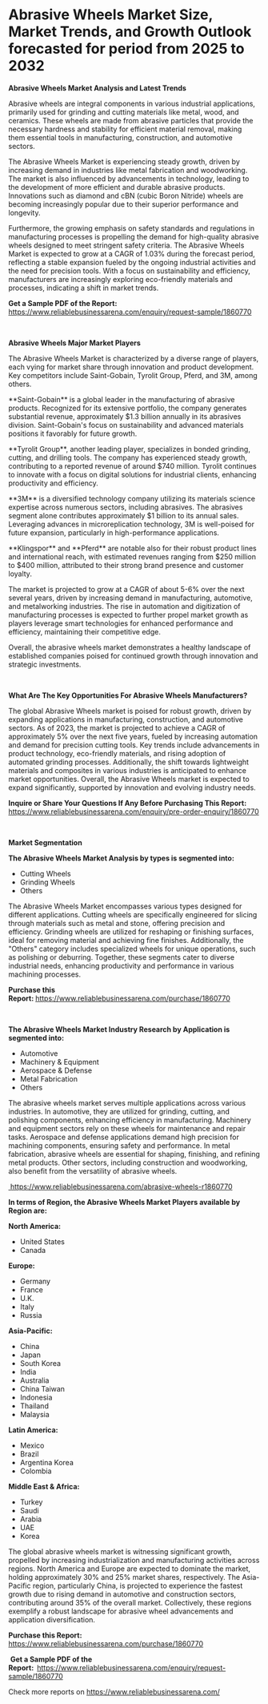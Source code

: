 <p><h1>Abrasive Wheels Market Size, Market Trends, and Growth Outlook forecasted for period from 2025 to 2032</h1></p><p><strong>Abrasive Wheels Market Analysis and Latest Trends</strong></p>
<p><p>Abrasive wheels are integral components in various industrial applications, primarily used for grinding and cutting materials like metal, wood, and ceramics. These wheels are made from abrasive particles that provide the necessary hardness and stability for efficient material removal, making them essential tools in manufacturing, construction, and automotive sectors.</p><p>The Abrasive Wheels Market is experiencing steady growth, driven by increasing demand in industries like metal fabrication and woodworking. The market is also influenced by advancements in technology, leading to the development of more efficient and durable abrasive products. Innovations such as diamond and cBN (cubic Boron Nitride) wheels are becoming increasingly popular due to their superior performance and longevity.</p><p>Furthermore, the growing emphasis on safety standards and regulations in manufacturing processes is propelling the demand for high-quality abrasive wheels designed to meet stringent safety criteria. The Abrasive Wheels Market is expected to grow at a CAGR of 1.03% during the forecast period, reflecting a stable expansion fueled by the ongoing industrial activities and the need for precision tools. With a focus on sustainability and efficiency, manufacturers are increasingly exploring eco-friendly materials and processes, indicating a shift in market trends.</p></p>
<p><strong>Get a Sample PDF of the Report:&nbsp;</strong> <a href="https://www.reliablebusinessarena.com/enquiry/request-sample/1860770?utm_campaign=3017&utm_medium=2&utm_source=Github&utm_content=ia&utm_term=08042025&utm_id=abrasive-wheels">https://www.reliablebusinessarena.com/enquiry/request-sample/1860770</a></p>
<p>&nbsp;</p>
<p><strong>Abrasive Wheels Major Market Players</strong></p>
<p><p>The Abrasive Wheels Market is characterized by a diverse range of players, each vying for market share through innovation and product development. Key competitors include Saint-Gobain, Tyrolit Group, Pferd, and 3M, among others.</p><p>**Saint-Gobain** is a global leader in the manufacturing of abrasive products. Recognized for its extensive portfolio, the company generates substantial revenue, approximately $1.3 billion annually in its abrasives division. Saint-Gobain's focus on sustainability and advanced materials positions it favorably for future growth.</p><p>**Tyrolit Group**, another leading player, specializes in bonded grinding, cutting, and drilling tools. The company has experienced steady growth, contributing to a reported revenue of around $740 million. Tyrolit continues to innovate with a focus on digital solutions for industrial clients, enhancing productivity and efficiency.</p><p>**3M** is a diversified technology company utilizing its materials science expertise across numerous sectors, including abrasives. The abrasives segment alone contributes approximately $1 billion to its annual sales. Leveraging advances in microreplication technology, 3M is well-poised for future expansion, particularly in high-performance applications.</p><p>**Klingspor** and **Pferd** are notable also for their robust product lines and international reach, with estimated revenues ranging from $250 million to $400 million, attributed to their strong brand presence and customer loyalty.</p><p>The market is projected to grow at a CAGR of about 5-6% over the next several years, driven by increasing demand in manufacturing, automotive, and metalworking industries. The rise in automation and digitization of manufacturing processes is expected to further propel market growth as players leverage smart technologies for enhanced performance and efficiency, maintaining their competitive edge. </p><p>Overall, the abrasive wheels market demonstrates a healthy landscape of established companies poised for continued growth through innovation and strategic investments.</p></p>
<p>&nbsp;</p>
<p><strong>What Are The Key Opportunities For Abrasive Wheels Manufacturers?</strong></p>
<p><p>The global Abrasive Wheels market is poised for robust growth, driven by expanding applications in manufacturing, construction, and automotive sectors. As of 2023, the market is projected to achieve a CAGR of approximately 5% over the next five years, fueled by increasing automation and demand for precision cutting tools. Key trends include advancements in product technology, eco-friendly materials, and rising adoption of automated grinding processes. Additionally, the shift towards lightweight materials and composites in various industries is anticipated to enhance market opportunities. Overall, the Abrasive Wheels market is expected to expand significantly, supported by innovation and evolving industry needs.</p></p>
<p><strong>Inquire or Share Your Questions If Any Before Purchasing This Report:</strong> <a href="https://www.reliablebusinessarena.com/enquiry/pre-order-enquiry/1860770?utm_campaign=3017&utm_medium=2&utm_source=Github&utm_content=ia&utm_term=08042025&utm_id=abrasive-wheels">https://www.reliablebusinessarena.com/enquiry/pre-order-enquiry/1860770</a></p>
<p>&nbsp;</p>
<p><strong>Market Segmentation</strong></p>
<p><strong>The Abrasive Wheels Market Analysis by types is segmented into:</strong></p>
<p><ul><li>Cutting Wheels</li><li>Grinding Wheels</li><li>Others</li></ul></p>
<p><p>The Abrasive Wheels Market encompasses various types designed for different applications. Cutting wheels are specifically engineered for slicing through materials such as metal and stone, offering precision and efficiency. Grinding wheels are utilized for reshaping or finishing surfaces, ideal for removing material and achieving fine finishes. Additionally, the "Others" category includes specialized wheels for unique operations, such as polishing or deburring. Together, these segments cater to diverse industrial needs, enhancing productivity and performance in various machining processes.</p></p>
<p><strong>Purchase this Report:&nbsp;</strong><a href="https://www.reliablebusinessarena.com/purchase/1860770?utm_campaign=3017&utm_medium=2&utm_source=Github&utm_content=ia&utm_term=08042025&utm_id=abrasive-wheels">https://www.reliablebusinessarena.com/purchase/1860770</a></p>
<p>&nbsp;</p>
<p><strong>The Abrasive Wheels Market Industry Research by Application is segmented into:</strong></p>
<p><ul><li>Automotive</li><li>Machinery & Equipment</li><li>Aerospace & Defense</li><li>Metal Fabrication</li><li>Others</li></ul></p>
<p><p>The abrasive wheels market serves multiple applications across various industries. In automotive, they are utilized for grinding, cutting, and polishing components, enhancing efficiency in manufacturing. Machinery and equipment sectors rely on these wheels for maintenance and repair tasks. Aerospace and defense applications demand high precision for machining components, ensuring safety and performance. In metal fabrication, abrasive wheels are essential for shaping, finishing, and refining metal products. Other sectors, including construction and woodworking, also benefit from the versatility of abrasive wheels.</p></p>
<p><a href="https://www.reliablebusinessarena.com/abrasive-wheels-r1860770?utm_campaign=3017&utm_medium=2&utm_source=Github&utm_content=ia&utm_term=08042025&utm_id=abrasive-wheels">&nbsp;https://www.reliablebusinessarena.com/abrasive-wheels-r1860770</a></p>
<p><strong>In terms of Region, the Abrasive Wheels Market Players available by Region are:</strong></p>
<p>
    <p> <strong> North America: </strong>
        <ul>
            <li>United States</li>
            <li>Canada</li>
        </ul>
        </p> 
    <p> <strong> Europe: </strong>
        <ul>
            <li>Germany</li>
            <li>France</li>
            <li>U.K.</li>
            <li>Italy</li>
            <li>Russia</li>
        </ul>
        </p> 
    <p> <strong> Asia-Pacific: </strong>
        <ul>
            <li>China</li>
            <li>Japan</li>
            <li>South Korea</li>
            <li>India</li>
            <li>Australia</li>
            <li>China Taiwan</li>
            <li>Indonesia</li>
            <li>Thailand</li>
            <li>Malaysia</li>
        </ul>
        </p> 
    <p> <strong> Latin America: </strong>
        <ul>
            <li>Mexico</li>
            <li>Brazil</li>
            <li>Argentina Korea</li>
            <li>Colombia</li>
        </ul>
        </p> 
    <p> <strong> Middle East & Africa: </strong>
        <ul>
            <li>Turkey</li>
            <li>Saudi</li>
            <li>Arabia</li>
            <li>UAE</li>
            <li>Korea</li>
        </ul>
    </p>
    </p>
<p><p>The global abrasive wheels market is witnessing significant growth, propelled by increasing industrialization and manufacturing activities across regions. North America and Europe are expected to dominate the market, holding approximately 30% and 25% market shares, respectively. The Asia-Pacific region, particularly China, is projected to experience the fastest growth due to rising demand in automotive and construction sectors, contributing around 35% of the overall market. Collectively, these regions exemplify a robust landscape for abrasive wheel advancements and application diversification.</p></p>
<p><strong>Purchase this Report: </strong><a href="https://www.reliablebusinessarena.com/purchase/1860770?utm_campaign=3017&utm_medium=2&utm_source=Github&utm_content=ia&utm_term=08042025&utm_id=abrasive-wheels">https://www.reliablebusinessarena.com/purchase/1860770</a></p>
<p>&nbsp;<strong>Get a Sample PDF of the Report:&nbsp;&nbsp;</strong><a href="https://www.reliablebusinessarena.com/enquiry/request-sample/1860770?utm_campaign=3017&utm_medium=2&utm_source=Github&utm_content=ia&utm_term=08042025&utm_id=abrasive-wheels">https://www.reliablebusinessarena.com/enquiry/request-sample/1860770</a></p>
<p><strong></strong></p>
<p>Check more reports on <a href="https://www.reliablebusinessarena.com/?utm_campaign=3017&utm_medium=2&utm_source=Github&utm_content=ia&utm_term=08042025&utm_id=abrasive-wheels">https://www.reliablebusinessarena.com/</a></p>